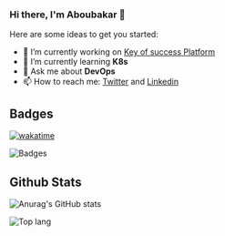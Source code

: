 ### Hi there, I'm Aboubakar 👋


Here are some ideas to get you started:

- 🔭 I’m currently working on [Key of success Platform](https://kofsuccess.com/)
- 🌱 I’m currently learning **K8s**
- 💬 Ask me about **DevOps**
- 📫 How to reach me: [Twitter](https://twitter.com/sidikfaha) and [Linkedin](https://linkedin.com/in/fahasidik)

## Badges
[![wakatime](https://wakatime.com/badge/user/32d82b78-7182-435a-bb54-45fb5d27879e.svg)](https://wakatime.com/@sidikfaha)

![Badges](https://github-profile-trophy.vercel.app/?username=sidikfaha)

## Github Stats
![Anurag's GitHub stats](https://github-readme-stats.vercel.app/api?username=sidikfaha&show_icons=true)

![Top lang](https://github-readme-stats.vercel.app/api/top-langs/?username=sidikfaha)
